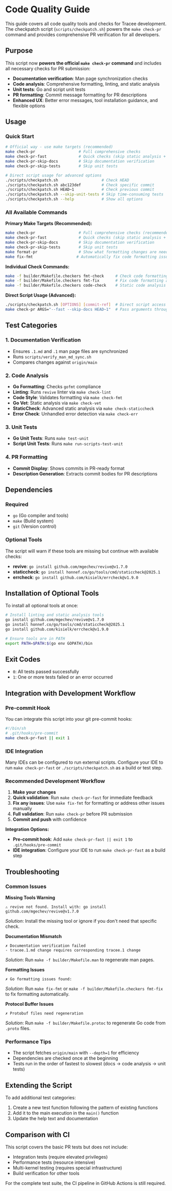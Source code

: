# Code Quality Guide

This guide covers all code quality tools and checks for Tracee development. The checkpatch script (`scripts/checkpatch.sh`) powers the `make check-pr` command and provides comprehensive PR verification for all developers.

## Purpose

This script now **powers the official `make check-pr` command** and includes all necessary checks for PR submission:
- **Documentation verification**: Man page synchronization checks
- **Code analysis**: Comprehensive formatting, linting, and static analysis
- **Unit tests**: Go and script unit tests
- **PR formatting**: Commit message formatting for PR descriptions
- **Enhanced UX**: Better error messages, tool installation guidance, and flexible options

## Usage

### Quick Start

```bash
# Official way - use make targets (recommended)
make check-pr                   # Full comprehensive checks
make check-pr-fast              # Quick checks (skip static analysis + unit tests)
make check-pr-skip-docs         # Skip documentation verification
make check-pr-skip-tests        # Skip unit tests

# Direct script usage for advanced options
./scripts/checkpatch.sh                   # Check HEAD
./scripts/checkpatch.sh abc123def         # Check specific commit
./scripts/checkpatch.sh HEAD~1            # Check previous commit
./scripts/checkpatch.sh --skip-unit-tests # Skip time-consuming tests
./scripts/checkpatch.sh --help            # Show all options
```

### All Available Commands

**Primary Make Targets (Recommended):**
```bash
make check-pr                   # Full comprehensive checks (recommended for PR submission)
make check-pr-fast              # Quick checks (skip static analysis + unit tests)
make check-pr-skip-docs         # Skip documentation verification
make check-pr-skip-tests        # Skip unit tests
make format-pr                  # Show what formatting changes are needed
make fix-fmt                   # Automatically fix code formatting issues
```

**Individual Check Commands:**
```bash
make -f builder/Makefile.checkers fmt-check     # Check code formatting only
make -f builder/Makefile.checkers fmt-fix       # Fix code formatting automatically
make -f builder/Makefile.checkers code-check    # Static code analysis only
```

**Direct Script Usage (Advanced):**
```bash
./scripts/checkpatch.sh [OPTIONS] [commit-ref]  # Direct script access
make check-pr ARGS="--fast --skip-docs HEAD~1"  # Pass arguments through make
```

## Test Categories

### 1. Documentation Verification
- Ensures `.1.md` and `.1` man page files are synchronized
- Runs `scripts/verify_man_md_sync.sh`
- Compares changes against `origin/main`

### 2. Code Analysis
- **Go Formatting**: Checks `gofmt` compliance
- **Linting**: Runs `revive` linter via `make check-lint`
- **Code Style**: Validates formatting via `make check-fmt`
- **Go Vet**: Static analysis via `make check-vet`
- **StaticCheck**: Advanced static analysis via `make check-staticcheck`
- **Error Check**: Unhandled error detection via `make check-err`

### 3. Unit Tests
- **Go Unit Tests**: Runs `make test-unit`
- **Script Unit Tests**: Runs `make run-scripts-test-unit`

### 4. PR Formatting
- **Commit Display**: Shows commits in PR-ready format
- **Description Generation**: Extracts commit bodies for PR descriptions

## Dependencies

### Required
- `go` (Go compiler and tools)
- `make` (Build system)
- `git` (Version control)

### Optional Tools
The script will warn if these tools are missing but continue with available checks:

- **revive**: `go install github.com/mgechev/revive@v1.7.0`
- **staticcheck**: `go install honnef.co/go/tools/cmd/staticcheck@2025.1`
- **errcheck**: `go install github.com/kisielk/errcheck@v1.9.0`

## Installation of Optional Tools

To install all optional tools at once:

```bash
# Install linting and static analysis tools
go install github.com/mgechev/revive@v1.7.0
go install honnef.co/go/tools/cmd/staticcheck@2025.1
go install github.com/kisielk/errcheck@v1.9.0

# Ensure tools are in PATH
export PATH=$PATH:$(go env GOPATH)/bin
```

## Exit Codes

- `0`: All tests passed successfully
- `1`: One or more tests failed or an error occurred

## Integration with Development Workflow

### Pre-commit Hook
You can integrate this script into your git pre-commit hooks:

```bash
#!/bin/sh
# .git/hooks/pre-commit
make check-pr-fast || exit 1
```

### IDE Integration
Many IDEs can be configured to run external scripts. Configure your IDE to run `make check-pr-fast` or `./scripts/checkpatch.sh` as a build or test step.

### Recommended Development Workflow

1. **Make your changes**
2. **Quick validation**: Run `make check-pr-fast` for immediate feedback
3. **Fix any issues**: Use `make fix-fmt` for formatting or address other issues manually
4. **Full validation**: Run `make check-pr` before PR submission
5. **Commit and push** with confidence

**Integration Options:**
- **Pre-commit hook**: Add `make check-pr-fast || exit 1` to `.git/hooks/pre-commit`
- **IDE integration**: Configure your IDE to run `make check-pr-fast` as a build step

## Troubleshooting

### Common Issues

**Missing Tools Warning**
```
⚠ revive not found. Install with: go install github.com/mgechev/revive@v1.7.0
```
*Solution*: Install the missing tool or ignore if you don't need that specific check.

**Documentation Mismatch**
```
✗ Documentation verification failed
- tracee.1.md change requires corresponding tracee.1 change
```
*Solution*: Run `make -f builder/Makefile.man` to regenerate man pages.

**Formatting Issues**
```
✗ Go formatting issues found:
```
*Solution*: Run `make fix-fmt` or `make -f builder/Makefile.checkers fmt-fix` to fix formatting automatically.

**Protocol Buffer Issues**
```
✗ Protobuf files need regeneration
```
*Solution*: Run `make -f builder/Makefile.protoc` to regenerate Go code from `.proto` files.

### Performance Tips

- The script fetches `origin/main` with `--depth=1` for efficiency
- Dependencies are checked once at the beginning
- Tests run in the order of fastest to slowest (docs → code analysis → unit tests)

## Extending the Script

To add additional test categories:
1. Create a new test function following the pattern of existing functions
2. Add it to the main execution in the `main()` function
3. Update the help text and documentation

## Comparison with CI

This script covers the basic PR tests but does not include:
- Integration tests (require elevated privileges)
- Performance tests (resource intensive)
- Multi-kernel testing (requires special infrastructure)
- Build verification for other tools

For the complete test suite, the CI pipeline in GitHub Actions is still required.
